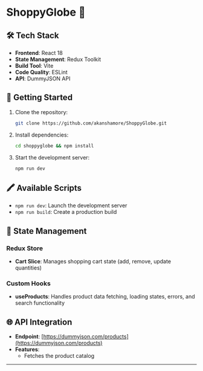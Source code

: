# ShoppyGlobe 🛒

## 🛠️ Tech Stack

- **Frontend**: React 18
- **State Management**: Redux Toolkit
- **Build Tool**: Vite
- **Code Quality**: ESLint
- **API**: DummyJSON API

## 🚀 Getting Started

1. Clone the repository:
   ```bash
   git clone https://github.com/akanshamore/ShoppyGlobe.git
   ```
2. Install dependencies:
   ```bash
   cd shoppyglobe && npm install
   ```
3. Start the development server:
   ```bash
   npm run dev
   ```

## 🖍️ Available Scripts

- `npm run dev`: Launch the development server
- `npm run build`: Create a production build

## 🔄 State Management

### Redux Store

- **Cart Slice**: Manages shopping cart state (add, remove, update quantities)

### Custom Hooks

- **useProducts**: Handles product data fetching, loading states, errors, and search functionality

## 🌐 API Integration

- **Endpoint**: [https://dummyjson.com/products](https://dummyjson.com/products)
- **Features**:
  - Fetches the product catalog

---
